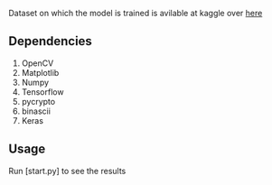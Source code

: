 Dataset on which the model is trained is avilable at kaggle over [here](https://www.kaggle.com/c/facial-keypoints-detection/data)

## Dependencies
1. OpenCV
2. Matplotlib
3. Numpy
4. Tensorflow
5. pycrypto
6. binascii
7. Keras

## Usage
Run [start.py] to see the results
